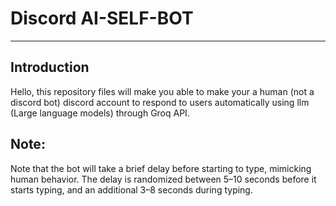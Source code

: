 # Discord AI-SELF-BOT

___

## Introduction 
Hello, this repository files will make you able to make your a human (not a discord bot) discord account to respond to users automatically using llm (Large language models) through Groq API. 

## Note:
Note that the bot will take a brief delay before starting to type, mimicking human behavior. The delay is randomized between 5–10 seconds before it starts typing, and an additional 3–8 seconds during typing.
